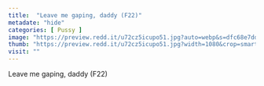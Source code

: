 ```yaml
---
title:  "Leave me gaping, daddy (F22)"
metadate: "hide"
categories: [ Pussy ]
image: "https://preview.redd.it/u72cz5icupo51.jpg?auto=webp&s=dfc68e7dd853b090641ce299301fb752668c024c"
thumb: "https://preview.redd.it/u72cz5icupo51.jpg?width=1080&crop=smart&auto=webp&s=ff7333bdc5b769e5bc3475dc35049f4623cb7513"
visit: ""
---
```

Leave me gaping, daddy (F22)
